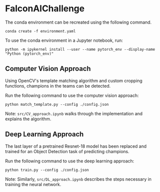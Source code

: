 # FalconAIChallenge

The conda environment can be recreated using the following command.

`conda create -f environment.yaml`

To use the conda environment in a Jupyter notebook, run:

`python -m ipykernel install --user --name pytorch_env --display-name "Python (pytorch_env)"`


## Computer Vision Approach

Using OpenCV's template matching algorithm and custom cropping functions, champions in the teams can be detected.

Run the following command to use the computer vision approach:

`python match_template.py --config ./config.json`

Note: `src/CV_approach.ipynb` walks through the implementation and explains the algorithm.

## Deep Learning Approach

The last layer of a pretrained Resnet-18 model has been replaced and trained for an Object Detection task of predicting champions.

Run the following command to use the deep learning approach:

`python train.py --config ./config.json`

Note: Similarly, `src/DL_approach.ipynb` describes the steps necessary in training the neural network.
